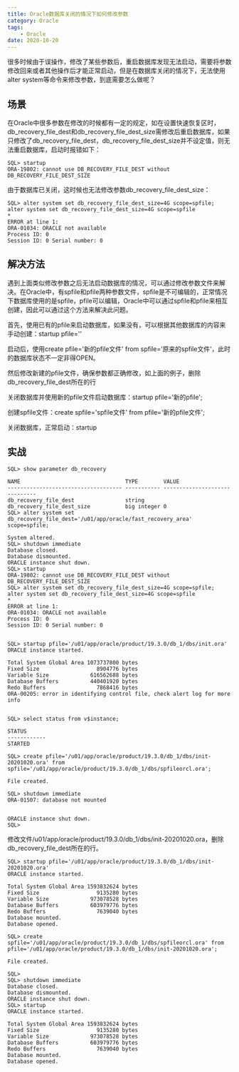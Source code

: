 ```yaml
---
title: Oracle数据库关闭的情况下如何修改参数
category: Oracle
tags:
	- Oracle
date: 2020-10-20
---
```


很多时候由于误操作，修改了某些参数后，重启数据库发现无法启动，需要将参数修改回来或者其他操作后才能正常启动，但是在数据库关闭的情况下，无法使用alter system等命令来修改参数，到底需要怎么做呢？

<!--more-->

## 场景

在Oracle中很多参数在修改的时候都有一定的规定，如在设置快速恢复区时，db_recovery_file_dest和db_recovery_file_dest_size需修改后重启数据库，如果只修改了db_recovery_file_dest，db_recovery_file_dest_size并不设定值，则无法重启数据库，启动时报错如下：

```
SQL> startup 
ORA-19802: cannot use DB_RECOVERY_FILE_DEST without DB_RECOVERY_FILE_DEST_SIZE
```

由于数据库已关闭，这时候也无法修改参数db_recovery_file_dest_size：

```
SQL> alter system set db_recovery_file_dest_size=4G scope=spfile;
alter system set db_recovery_file_dest_size=4G scope=spfile
*
ERROR at line 1:
ORA-01034: ORACLE not available
Process ID: 0
Session ID: 0 Serial number: 0
```

## 解决方法

遇到上面类似修改参数之后无法启动数据库的情况，可以通过修改参数文件来解决。在Oracle中，有spfile和pfile两种参数文件，spfile是不可编辑的，正常情况下数据库使用的是spfile，pfile可以编辑，Oracle中可以通过spfile和pfile来相互创建，因此可以通过这个方法来解决此问题。

首先，使用已有的pfile来启动数据库，如果没有，可以根据其他数据库的内容来手动创建：startup pfile=''

启动后，使用create pfile='新的pfile文件' from spfile='原来的spfile文件'，此时的数据库状态不一定非得OPEN。

然后修改新建的pfile文件，确保参数都正确修改，如上面的例子，删除db_recovery_file_dest所在的行

关闭数据库并使用新的pfile文件启动数据库：startup pfile='新的pfile';

创建spfile文件：create spfile='spfile文件' from pfile='新的pfile文件';

关闭数据库，正常启动：startup

## 实战

```
SQL> show parameter db_recovery            

NAME                                 TYPE        VALUE
------------------------------------ ----------- ------------------------------
db_recovery_file_dest                string
db_recovery_file_dest_size           big integer 0
SQL> alter system set db_recovery_file_dest='/u01/app/oracle/fast_recovery_area' scope=spfile;

System altered.
SQL> shutdown immediate
Database closed.
Database dismounted.
ORACLE instance shut down.
SQL> startup 
ORA-19802: cannot use DB_RECOVERY_FILE_DEST without DB_RECOVERY_FILE_DEST_SIZE
SQL> alter system set db_recovery_file_dest_size=4G scope=spfile;
alter system set db_recovery_file_dest_size=4G scope=spfile
*
ERROR at line 1:
ORA-01034: ORACLE not available
Process ID: 0
Session ID: 0 Serial number: 0


SQL> startup pfile='/u01/app/oracle/product/19.3.0/db_1/dbs/init.ora'
ORACLE instance started.

Total System Global Area 1073737800 bytes
Fixed Size                  8904776 bytes
Variable Size             616562688 bytes
Database Buffers          440401920 bytes
Redo Buffers                7868416 bytes
ORA-00205: error in identifying control file, check alert log for more info


SQL> select status from v$instance;

STATUS
------------
STARTED

SQL> create pfile='/u01/app/oracle/product/19.3.0/db_1/dbs/init-20201020.ora' from spfile='/u01/app/oracle/product/19.3.0/db_1/dbs/spfileorcl.ora';

File created.

SQL> shutdown immediate 
ORA-01507: database not mounted


ORACLE instance shut down.
SQL> 
```

修改文件/u01/app/oracle/product/19.3.0/db_1/dbs/init-20201020.ora，删除db_recovery_file_dest所在的行。

```
SQL> startup pfile='/u01/app/oracle/product/19.3.0/db_1/dbs/init-20201020.ora'
ORACLE instance started.

Total System Global Area 1593832624 bytes
Fixed Size                  9135280 bytes
Variable Size             973078528 bytes
Database Buffers          603979776 bytes
Redo Buffers                7639040 bytes
Database mounted.
Database opened.

SQL> create spfile='/u01/app/oracle/product/19.3.0/db_1/dbs/spfileorcl.ora' from pfile='/u01/app/oracle/product/19.3.0/db_1/dbs/init-20201020.ora';

File created.

SQL> 
SQL> shutdown immediate 
Database closed.
Database dismounted.
ORACLE instance shut down.
SQL> startup 
ORACLE instance started.

Total System Global Area 1593832624 bytes
Fixed Size                  9135280 bytes
Variable Size             973078528 bytes
Database Buffers          603979776 bytes
Redo Buffers                7639040 bytes
Database mounted.
Database opened.
```

